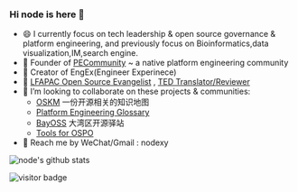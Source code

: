 ### Hi node is here 👋

- 😄 I currently focus on tech leadership & open source governance & platform engineering, and previously focus on Bioinformatics,data visualization,IM,search engine.
- 🔭 Founder of [PECommunity](https://github.com/PECommunity/community) ~ a native platform engineering community
- 🔭 Creator of EngEx(Engineer Experinece) 
- 🔭 [LFAPAC Open Source Evangelist](https://evangelists.linuxfoundation.cn/) , [TED Translator/Reviewer](https://www.ted.com/profiles/555079/translator)
- 👯 I’m looking to collaborate on these projects & communities:
  - [OSKM](https://github.com/OpenSourceKM/oskm) 一份开源相关的知识地图
  - [Platform Engineering Glossary](https://github.com/PECommunity/platform-engineering-glossary)
  - [BayOSS](https://github.com/bayoss) 大湾区开源驿站
  - [Tools for OSPO](https://github.com/node/Tools-for-OSPO)
- 💬  Reach me by WeChat/Gmail : nodexy 

<!--
- 🔭 I’m currently working on ...
- 🌱 I’m currently learning ...
- 👯 I’m looking to collaborate on ...
- 🤔 I’m looking for help with ...
- 💬 Ask me about ...
- 📫 How to reach me: ...
- 😄 Pronouns: ...
- ⚡ Fun fact: ...
-->



<img align="center" src="https://github-readme-stats.vercel.app/api?username=node&show_icons=true&theme=vue" alt="node's github stats" />

<!--<img src="https://github-profile-trophy.vercel.app/?username=node&theme=flat&column=9&margin-w=10" alt="logo" height="160" align="center" />-->

![visitor badge](https://visitor-badge.laobi.icu/badge?page_id=node.node)
